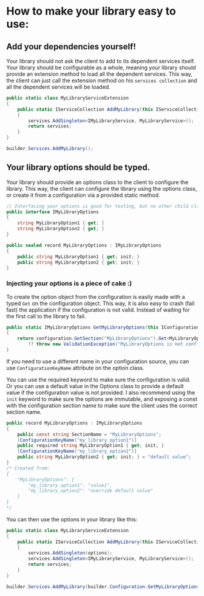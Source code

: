 ﻿# How to make your library easy to use:

## Add your dependencies yourself!
Your library should not ask the client to add to its dependent services itself. Your library should be configurable as a whole, meaning your library should provide an extension method to load all the dependent services. This way, the client can just call the extension method on his ``services collection`` and all the dependent services will be loaded.
```csharp
public static class MyLibraryServiceExtension
{
    public static IServiceCollection AddMyLibrary(this IServiceCollection services)
    {
        services.AddSingleton<IMyLibraryService, MyLibraryService>();
        return services;
    }
}
```
```csharp
builder.Services.AddMyLibrary();
```

## Your library options should be typed.
Your library should provide an options class to the client to configure the library. This way, the client can configure the library using the options class, or create it from a configuration via a provided static method.
```csharp
// Interfacing your options is good for testing, but no other child classes should be written.
public interface IMyLibraryOptions
{
    string MyLibraryOption1 { get; }
    string MyLibraryOption2 { get; }
}

public sealed record MyLibraryOptions : IMyLibraryOptions
{
    public string MyLibraryOption1 { get; init; }
    public string MyLibraryOption2 { get; init; }
}
```
### Injecting your options is a piece of cake :)
To create the option object from the configuration is easily made with a typed `Get` on the configuration object.
This way, it is also easy to crash (fail fast) the application if the configuration is not valid. Instead of waiting for the first call to the library to fail.
```csharp
public static IMyLibraryOptions GetMyLibraryOptions(this IConfiguration configuration)
{
    return configuration.GetSection("MyLibraryOptions").Get<MyLibraryOptions>()
        ?? throw new ValidationException("MyLibraryOptions is not configured");
}
```
If you need to use a different name in your configuration source, you can use ``ConfigurationKeyName`` attribute on the option class.

You can use the required keyword to make sure the configuration is valid.
Or you can use a default value in the Options class to provide a default value if the configuration value is not provided.
I also recommend using the `init` keyword to make sure the options are immutable, and exposing a const with the configuration section name to make sure the client uses the correct section name.
```csharp
public record MyLibraryOptions : IMyLibraryOptions
{
    public const string SectionName = "MyLibraryOptions";
    [ConfigurationKeyName("my_library_option1")]
    public required string MyLibraryOption1 { get; init; }
    [ConfigurationKeyName("my_library_option2")]
    public string MyLibraryOption2 { get; init; } = "default value";
}
/* Created from:
{
    "MyLibraryOptions": {
        "my_library_option1": "value1",
        "my_library_option2": "override default value"
    }
}
*/
```
You can then use the options in your library like this:
```csharp
public static class MyLibraryServiceExtension
{
    public static IServiceCollection AddMyLibrary(this IServiceCollection services, IMyLibraryOptions options)
    {
        services.AddSingleton(options);
        services.AddSingleton<IMyLibraryService, MyLibraryService>();
        return services;
    }
}
```
```csharp
builder.Services.AddMyLibrary(builder.Configuration.GetMyLibraryOptions());
```
